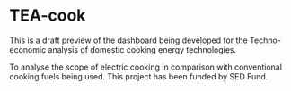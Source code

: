 # TEA-cook

This is a draft preview of the dashboard being developed for the Techno-economic analysis of domestic cooking energy technologies. 

To analyse the scope of electric cooking in comparison with conventional cooking fuels being used.
This project has been funded by SED Fund.

